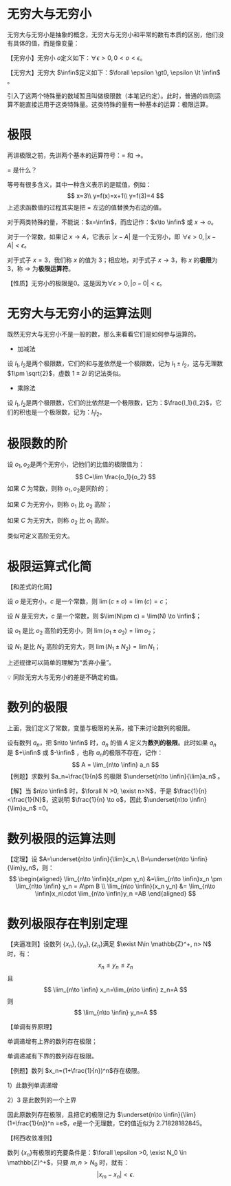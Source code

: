 # 无穷大与无穷小

无穷大与无穷小是抽象的概念，无穷大与无穷小和平常的数有本质的区别，他们没有具体的值，而是像变量：

【无穷小】无穷小 $o$​ 定义如下：$\forall \epsilon \gt0, 0 \lt o \lt\epsilon$​​。​

【无穷大】无穷大 $\infin$​​ 定义如下：$\forall \epsilon \gt0, \epsilon \lt \infin$​​。​

引入了这两个特殊量的数域暂且叫做极限数（本笔记约定）。此时，普通的四则运算不能直接运用于这类特殊量。这类特殊的量有一种基本的运算：极限运算。



# 极限

再讲极限之前，先讲两个基本的运算符号：$=$ 和 $\to$​。

$=$​​​​ 是什么？

等号有很多含义，其中一种含义表示的是赋值，例如：
$$
x=3\\
y=f(x)=x+1\\
y=f(3)=4
$$
上述求函数值的过程其实是把 $=$ 左边的值替换为右边的值。

对于两类特殊的量，不能说：$x=\infin$​，而应记作：$x\to \infin$​ 或 $x\to o$​。

对于一个常数，如果记 $x\to A$​，它表示 $|x-A|$​ 是一个无穷小，即 $\forall \epsilon \gt 0, |x-A|<\epsilon$。​

对于式子 $x=3$​，我们称 $x$​ 的值为 3；相应地，对于式子 $x\to3$​，称 $x$ 的**极限**为 3，称 $\to$​ 为**极限运算符**。​​



【性质】无穷小的极限是0。这是因为$\forall \epsilon \gt 0, |o-0| \lt \epsilon$​​​​。​



# 无穷大与无穷小的运算法则

既然无穷大与无穷小不是一般的数，那么来看看它们是如何参与运算的。

- 加减法

设 $l_1,l_2$​​​​​​ 是两个极限数，它们的和与差依然是一个极限数，记为 $l_1\pm l_2$​​，这与无理数 $1\pm \sqrt{2}$​，虚数 $1\pm 2i$​​​ ​​​​的记法类似。

- 乘除法

设 $l_1, l_2$​ 是两个极限数，它们的比依然是一个极限数，记为：$\frac{l_1}{l_2}$​，它们的积也是一个极限数，记为：$l_1 l_2$​。​



# 极限数的阶

设 $o_1, o_2$​​​ 是两个无穷小，记他们​的比值的极限值为：
$$
C=\lim \frac{o_1}{o_2}
$$
如果 $C$​​​​​ 为常数，则称 $o_1,o_2$​​​​​ 是同阶的；

如果 $C$​ 为无穷小，则称 $o_1$​ 比 $o_2$​ 高阶；

如果 $C$​​​​ 为无穷大，则称 $o_2$​​​​ 比 $o_1$​​​​ 高阶。

类似可定义高阶无穷大。



# 极限运算式化简

【和差式的化简】

设 $o$​ 是无穷小，$c$​ 是一个常数，则 $\lim(c\pm o) = \lim(c) =c$​​；

设 $N$​ 是无穷大，$c$​ 是一个常数，则 $\lim(N\pm c) = \lim(N) \to \infin$​​；



设 $o_1$​​​ 是比 $o_2$​​​​ 高阶的无穷小，则 $\lim (o_1\pm o_2) =\lim o_2$​​​；

设 $N_1$​​​​ 是比 $N_2$​​​​ 高阶的无穷大，则 $\lim (N_1\pm N_2) =\lim N_1$​​；



上述规律可以简单的理解为“丢弃小量”。

:bulb: 同阶无穷大与无穷小的差是​不确定的值。



# 数列的极限

上面，我们定义了常数，变量与极限的关系，接下来讨论数列的极限。

设有数列 $a_n$​​，把 $n\to \infin$​​ 时，$a_n$​​​ 的值 $A$ 定义为**数列的极限**。此时如果 $a_n$ 是 $+\infin$ 或 $-\infin$ ，也称 $a_n$​​​ 的极限不存在，记作：
$$
A = \lim_{n\to \infin} a_n
$$
【例题】求数列 $a_n=\frac{1}{n}$ 的极限 $\underset{n\to \infin}{\lim}a_n$ 。

【解】当 $n\to \infin$ 时，$\forall N >0, \exist n>N$，于是 $\frac{1}{n}<\frac{1}{N}$，这说明 $\frac{1}{n} \to o$，因此 $\underset{n\to \infin}{\lim}a_n$​ =0。



# 数列极限的运算法则

【定理】设 $A=\underset{n\to \infin}{\lim}x_n,\ B=\underset{n\to \infin}{\lim}y_n$​​，则：
$$
\begin{aligned}
\lim_{n\to \infin}(x_n\pm y_n) &=\lim_{n\to \infin}x_n \pm \lim_{n\to \infin} y_n = A\pm B \\
\lim_{n\to \infin}(x_n y_n) &= \lim_{n\to \infin}x_n\cdot \lim_{n\to \infin}y_n =AB
\end{aligned}
$$



# 数列极限存在判别定理

【夹逼准则】设数列 $\{x_n\},\{y_n\},\{z_n\}$​​​​​​​​ 满足 $\exist N\in \mathbb{Z}^+, n> N$​ 时，有​​​​：
$$
x_n\le y_n\le z_n
$$
且
$$
\lim_{n\to \infin} x_n=\lim_{n\to \infin} z_n=A
$$
则
$$
\lim_{n\to \infin} y_n=A
$$


【单调有界原理】

单调递增有上界的数列存在极限；

单调递减有下界的数列存在极限。



【例题】数列 $x_n=(1+\frac{1}{n})^n$​ 存在极限。​

1）此数列单调递增

2）3 是此数列的一个上界

因此原数列存在极限，且把它的极限记为 $\underset{n\to \infin}{\lim}(1+\frac{1}{n})^n =e$​​，$e$​​​​ 是一个无理数，它的值近似为 2.71828182845。



【柯西收敛准则】

数列 $\{x_n\}$​​ 有极限的充要条件是：$\forall \epsilon >0, \exist N_0 \in \mathbb{Z}^+$​​，只要​ $m,n>N_0$ 时，就有：
$$
|x_m-x_n|<\epsilon.
$$
